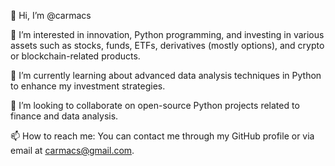 👋 Hi, I’m @carmacs

👀 I’m interested in innovation, Python programming, and investing in various assets such as stocks, funds, ETFs, derivatives (mostly options), and crypto or blockchain-related products.

🌱 I’m currently learning about advanced data analysis techniques in Python to enhance my investment strategies.

💞️ I’m looking to collaborate on open-source Python projects related to finance and data analysis.

📫 How to reach me: You can contact me through my GitHub profile or via email at carmacs@gmail.com.

<!---
carmacs2023/carmacs2023 is a ✨ special ✨ repository because its `README.md` (this file) appears on your GitHub profile.
You can click the Preview link to take a look at your changes.
--->

